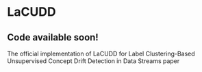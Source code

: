 # LaCUDD
## Code available soon!

The official implementation of LaCUDD for Label Clustering-Based Unsupervised Concept Drift Detection in Data Streams paper
